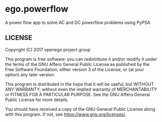 # ego.powerflow
A power flow app to solve AC and DC powerflow problems using PyPSA

LICENSE
-------

Copyright (C) 2017 openego project group

This program is free software: you can redistribute it and/or modify it under
the terms of the GNU Affero General Public License as published by the Free
Software Foundation, either version 3 of the License, or (at your option) any
later version.

This program is distributed in the hope that it will be useful, but WITHOUT
ANY WARRANTY; without even the implied warranty of MERCHANTABILITY or FITNESS
FOR A PARTICULAR PURPOSE. See the GNU Affero General Public License for more
details.

You should have received a copy of the GNU General Public License along with
this program. If not, see https://www.gnu.org/licenses/.